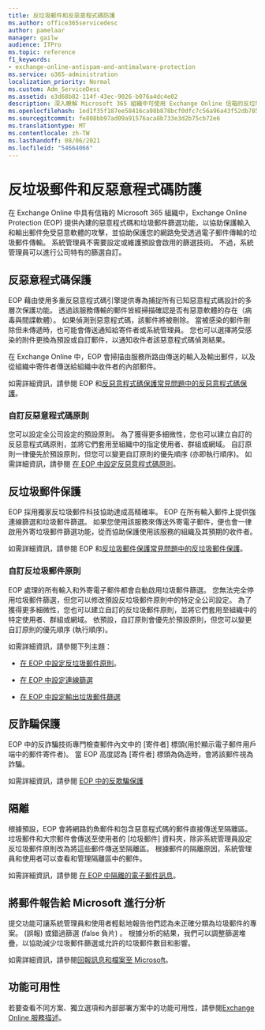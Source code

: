 ```yaml
---
title: 反垃圾郵件和反惡意程式碼防護
ms.author: office365servicedesc
author: pamelaar
manager: gailw
audience: ITPro
ms.topic: reference
f1_keywords:
- exchange-online-antispam-and-antimalware-protection
ms.service: o365-administration
localization_priority: Normal
ms.custom: Adm_ServiceDesc
ms.assetid: e3d68b82-114f-43ec-9026-b076a4dc4e02
description: 深入瞭解 Microsoft 365 組織中可使用 Exchange Online 信箱的反垃圾郵件和反惡意程式碼保護功能。
ms.openlocfilehash: 1ed1f35f187ee58416ca98b878bcf0dfc7c56a96a43f52db7858546972f89300
ms.sourcegitcommit: fe808bb97ad09a91576aca8b733e3d2b75cb72e6
ms.translationtype: MT
ms.contentlocale: zh-TW
ms.lasthandoff: 08/06/2021
ms.locfileid: "54664066"
---
```

# <a name="anti-spam-and-anti-malware-protection"></a>反垃圾郵件和反惡意程式碼防護

在 Exchange Online 中具有信箱的 Microsoft 365 組織中，Exchange Online Protection (EOP) 提供內建的惡意程式碼和垃圾郵件篩選功能，以協助保護輸入和輸出郵件免受惡意軟體的攻擊，並協助保護您的網路免受透過電子郵件傳輸的垃圾郵件傳輸。 系統管理員不需要設定或維護預設會啟用的篩選技術。 不過，系統管理員可以進行公司特有的篩選自訂。

## <a name="anti-malware-protection"></a>反惡意程式碼保護

EOP 藉由使用多重反惡意程式碼引擎提供專為捕捉所有已知惡意程式碼設計的多層次保護功能。 透過該服務傳輸的郵件皆經掃描確認是否有惡意軟體的存在（病毒與間諜軟體）。 如果偵測到惡意程式碼，該郵件將被刪除。 當被感染的郵件刪除但未傳遞時，也可能會傳送通知給寄件者或系統管理員。 您也可以選擇將受感染的附件更換為預設或自訂郵件，以通知收件者該惡意程式碼偵測結果。

在 Exchange Online 中，EOP 會掃描由服務所路由傳送的輸入及輸出郵件，以及從組織中寄件者傳送給組織中收件者的內部郵件。

如需詳細資訊，請參閱 EOP 和[反惡意程式碼保護常見問題](/microsoft-365/security/office-365-security/anti-malware-protection-faq-eop)[中的反惡意程式碼保護](/microsoft-365/security/office-365-security/anti-malware-protection)。

### <a name="customize-anti-malware-policies"></a>自訂反惡意程式碼原則

您可以設定全公司設定的預設原則。 為了獲得更多細微性，您也可以建立自訂的反惡意程式碼原則，並將它們套用至組織中的指定使用者、群組或網域。 自訂原則一律優先於預設原則，但您可以變更自訂原則的優先順序 (亦即執行順序)。 如需詳細資訊，請參閱 [在 EOP 中設定反惡意程式碼原則](/microsoft-365/security/office-365-security/configure-anti-malware-policies)。

## <a name="anti-spam-protection"></a>反垃圾郵件保護

EOP 採用獨家反垃圾郵件科技協助達成高精確率。 EOP 在所有輸入郵件上提供強連線篩選和垃圾郵件篩選。 如果您使用該服務來傳送外寄電子郵件，便也會一律啟用外寄垃圾郵件篩選功能，從而協助保護使用該服務的組織及其預期的收件者。

如需詳細資訊，請參閱 EOP 和[反垃圾郵件保護常見問題](/microsoft-365/security/office-365-security/anti-spam-protection-faq)[中的反垃圾郵件保護](/microsoft-365/security/office-365-security/anti-spam-protection)。

### <a name="customize-anti-spam-policies"></a>自訂反垃圾郵件原則

EOP 處理的所有輸入和外寄電子郵件都會自動啟用垃圾郵件篩選。 您無法完全停用垃圾郵件篩選，但您可以修改預設反垃圾郵件原則中的特定全公司設定。 為了獲得更多細微性，您也可以建立自訂的反垃圾郵件原則，並將它們套用至組織中的特定使用者、群組或網域。 依預設，自訂原則會優先於預設原則，但您可以變更自訂原則的優先順序 (執行順序)。

如需詳細資訊，請參閱下列主題：

- [在 EOP 中設定反垃圾郵件原則](/microsoft-365/security/office-365-security/configure-your-spam-filter-policies)。

- [在 EOP 中設定連線篩選](/microsoft-365/security/office-365-security/configure-the-connection-filter-policy)

- [在 EOP 中設定輸出垃圾郵件篩選](/microsoft-365/security/office-365-security/configure-the-outbound-spam-policy)

## <a name="anti-spoofing-protection"></a>反詐騙保護

EOP 中的反詐騙技術專門檢查郵件內文中的 [寄件者] 標頭(用於顯示電子郵件用戶端中的郵件寄件者)。 當 EOP 高度認為 [寄件者] 標頭為偽造時，會將該郵件視為詐騙。

如需詳細資訊，請參閱 [EOP 中的反欺騙保護](/microsoft-365/security/office-365-security/anti-spoofing-protection)

## <a name="quarantine"></a>隔離

根據預設，EOP 會將網路釣魚郵件和包含惡意程式碼的郵件直接傳送至隔離區。 垃圾郵件和大宗郵件會傳送至使用者的 [垃圾郵件] 資料夾，除非系統管理員設定反垃圾郵件原則改為將這些郵件傳送至隔離區。 根據郵件的隔離原因，系統管理員和使用者可以查看和管理隔離區中的郵件。

如需詳細資訊，請參閱 [在 EOP 中隔離的電子郵件訊息](/microsoft-365/security/office-365-security/quarantine-email-messages)。

## <a name="report-messages-to-microsoft-for-analysis"></a>將郵件報告給 Microsoft 進行分析

提交功能可讓系統管理員和使用者輕鬆地報告他們認為未正確分類為垃圾郵件的專案。 (誤報) 或錯過篩選 (false 負片) 。 根據分析的結果，我們可以調整篩選堆疊，以協助減少垃圾郵件篩選或允許的垃圾郵件數目和影響。

如需詳細資訊，請參閱[回報訊息和檔案至 Microsoft](/microsoft-365/security/office-365-security/report-junk-email-messages-to-microsoft)。

## <a name="feature-availability"></a>功能可用性

若要查看不同方案、獨立選項和內部部署方案中的功能可用性，請參閱[Exchange Online 服務描述](exchange-online-service-description.md)。
